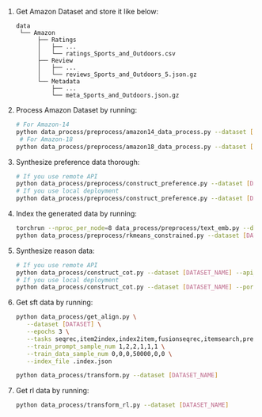 1. Get Amazon Dataset and store it like below:

   ```
   data
    └── Amazon
         ├── Ratings
         │   ├── ...
         │   └── ratings_Sports_and_Outdoors.csv
         ├── Review
         │   ├── ...
         │   └── reviews_Sports_and_Outdoors_5.json.gz
         └── Metadata
             ├── ...
             └── meta_Sports_and_Outdoors.json.gz
   ```

2. Process Amazon Dataset by running:

   ```bash
   # For Amazon-14
   python data_process/preprocess/amazon14_data_process.py --dataset [DATASET_NAME] --input data/Amazon --output data
    # For Amazon-18
   python data_process/preprocess/amazon18_data_process.py --dataset [DATASET_NAME] --input data/Amazon --output data
   ```

3. Synthesize preference data thorough:

   ```bash
   # If you use remote API
   python data_process/preprocess/construct_preference.py --dataset [DATASET_NAME] --api_key [YOUR_API_KEY] --base_url [BASE_URL] --model_name [MODEL_NAME]
   # If you use local deployment
   python data_process/preprocess/construct_preference.py --dataset [DATASET_NAME] --ports [PORTS] --model_name [MODEL_NAME]
   ```

4. Index the generated data by running:

   ```bash
   torchrun --nproc_per_node=8 data_process/preprocess/text_emb.py --dataset [DATASET_NAME] --plm_checkpoint [MODEL_PATH]
   python data_process/preprocess/rkmeans_constrained.py --dataset [DATASET_NAME]
   ```

5. Synthesize reason data:

   ```bash
   # If you use remote API
   python data_process/construct_cot.py --dataset [DATASET_NAME] --api_key [YOUR_API_KEY] --base_url [BASE_URL] --model_name [MODEL_NAME]
   # If you use local deployment
   python data_process/construct_cot.py --dataset [DATASET_NAME] --ports [PORTS] --model_name [MODEL_NAME]
   ```

5. Get sft data by running:

   ```bash
   python data_process/get_align.py \
      --dataset [DATASET] \
      --epochs 3 \
      --tasks seqrec,item2index,index2item,fusionseqrec,itemsearch,preferenceobtain \
      --train_prompt_sample_num 1,2,2,1,1,1 \
      --train_data_sample_num 0,0,0,50000,0,0 \
      --index_file .index.json

   python data_process/transform.py --dataset [DATASET_NAME]
   ```

6. Get rl data by running:

   ```bash
   python data_process/transform_rl.py --dataset [DATASET_NAME]
   ```